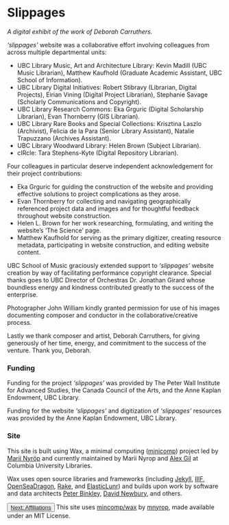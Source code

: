 # Slippages
_A digital exhibit of the work of Deborah Carruthers._

_‘slippages’_ website was a collaborative effort involving colleagues from across multiple departmental units:
* UBC Library Music, Art and Architecture Library: Kevin Madill (UBC Music Librarian), Matthew Kaufhold (Graduate Academic Assistant, UBC School of Information).
*	UBC Library Digital Initiatives: Robert Stibravy (Librarian, Digital Projects), Eirian Vining (Digital Project Librarian), Stephanie Savage (Scholarly Communications and Copyright).
*	UBC Library Research Commons: Eka Grguric (Digital Scholarship Librarian), Evan Thornberry (GIS Librarian).
*	UBC Library Rare Books and Special Collections: Krisztina Laszlo (Archivist), Felicia de la Para (Senior Library Assistant), Natalie Trapuzzano (Archives Assistant).
*	UBC Library Woodward Library: Helen Brown (Subject Librarian).
*	cIRcle: Tara Stephens-Kyte (Digital Repository Librarian).

Four colleagues in particular deserve independent acknowledgement for their project contributions:
*	Eka Grguric for guiding the construction of the website and providing effective solutions to project complications as they arose.
* Evan Thornberry for collecting and navigating geographically referenced project data and images and for thoughtful feedback throughout website construction.
* Helen L. Brown for her work researching, formulating, and writing the website’s ‘The Science’ page.
*	Matthew Kaufhold for serving as the primary digitizer, creating resource metadata, participating in website construction, and editing website content.

UBC School of Music graciously extended support to _‘slippages’_  website creation by way of facilitating performance copyright clearance. Special thanks goes to UBC Director of Orchestras Dr. Jonathan Girard whose boundless energy and kindness contributed greatly to the success of the enterprise.

Photographer John William kindly granted permission for use of his images documenting composer and conductor in the collaborative/creative process.

Lastly we thank composer and artist, Deborah Carruthers, for giving generously of her time, energy, and commitment to the success of the venture. Thank you, Deborah.

### Funding

Funding for the project _‘slippages’_  was provided by The Peter Wall Institute for Advanced Studies, the Canada Council of the Arts, and the Anne Kaplan Endowment, UBC Library.

Funding for the website _‘slippages’_  and digitization of _‘slippages’_ resources was provided by the Anne Kaplan Endowment, UBC Library.

### Site

This site is built using Wax, a minimal computing ([minicomp](https://github.com/minicomp)) project led by [Marii Nyröp](http://marii.info/) and currently maintained by Marii Nyrop and [Alex Gil](https://github.com/elotroalex) at Columbia University Libraries.

Wax uses open source libraries and frameworks (including [Jekyll](https://jekyllrb.com/), [IIIF](https://iiif.io/), [OpenSeaDragon](https://openseadragon.github.io/), [Rake](https://ruby.github.io/rake/), and [ElasticLunr](http://elasticlunr.com/)) and builds upon work by software and data architects [Peter Binkley](https://github.com/pbinkley), [David Newbury](https://github.com/workergnome), and others.


<button type="button" class="btn btn-light">[Next: Affiliations](https://ubc-ds.github.io/slippages/affiliations)</button>
This site uses <a href="https://github.com/minicomp/wax">mincomp/wax</a> by <a href="https://github.com/mnyrop">mnyrop</a>, made available under an MIT License. 
